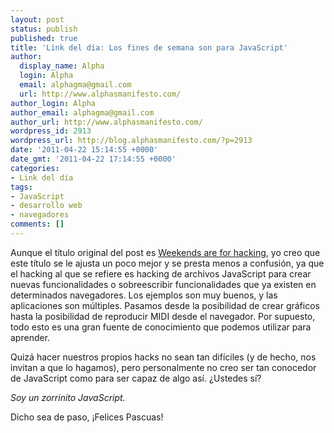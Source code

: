 ```yaml
---
layout: post
status: publish
published: true
title: 'Link del día: Los fines de semana son para JavaScript'
author:
  display_name: Alpha
  login: Alpha
  email: alphagma@gmail.com
  url: http://www.alphasmanifesto.com/
author_login: Alpha
author_email: alphagma@gmail.com
author_url: http://www.alphasmanifesto.com/
wordpress_id: 2913
wordpress_url: http://blog.alphasmanifesto.com/?p=2913
date: '2011-04-22 15:14:55 +0000'
date_gmt: '2011-04-22 17:14:55 +0000'
categories:
- Link del día
tags:
- JavaScript
- desarrollo web
- navegadores
comments: []
---
```


Aunque el título original del post es [Weekends are for hacking](http://blog.nowjs.com/weekends-are-for-hacking-heres-some-un-cruddy), yo creo que este título se le ajusta un poco mejor y se presta menos a confusión, ya que el hacking al que se refiere es hacking de archivos JavaScript para crear nuevas funcionalidades o sobreescribir funcionalidades que ya existen en determinados navegadores. Los ejemplos son muy buenos, y las aplicaciones son múltiples. Pasamos desde la posibilidad de crear gráficos hasta la posibilidad de reproducir MIDI desde el navegador. Por supuesto, todo esto es una gran fuente de conocimiento que podemos utilizar para aprender.

Quizá hacer nuestros propios hacks no sean tan difíciles (y de hecho, nos invitan a que lo hagamos), pero personalmente no creo ser tan conocedor de JavaScript como para ser capaz de algo así.  ¿Ustedes sí?

_Soy un zorrinito JavaScript._

Dicho sea de paso, ¡Felices Pascuas!
